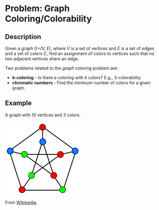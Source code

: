 # Problem: Graph Coloring/Colorability

## Description

Given a graph *G=(V, E)*, where *V* is a set of vertices and *E* is a set of edges and a set of colors *C*, find an assignment of colors to vertices such that no two adjacent vertices share an edge.

Two problems related to the *graph coloring* problem are:
* **k-coloring** - Is there a coloring with *k* colors? E.g., 3-colorability.
* **chromatic numbers** - Find the *minimum* number of colors for a given graph.

## Example
A graph with 10 vertices and 3 colors.

![3 Colors](images/Petersen_graph_3-coloring.svg.png)

From [Wikipedia](https://en.wikipedia.org/wiki/Graph_coloring).
